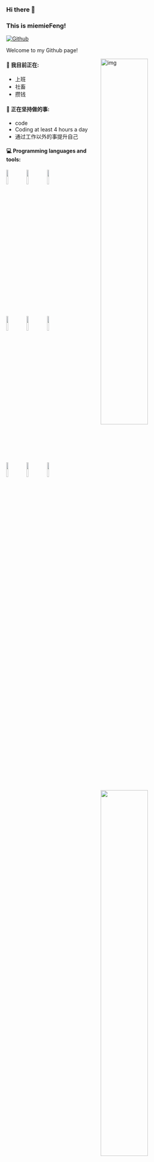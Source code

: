 ### Hi there 👋 
### This is miemieFeng!

[![Github](https://img.shields.io/badge/-Github-000?style=flat&logo=Github&logoColor=white)](https://github.com/miemieFeng)

Welcome to my Github page!

<img align="right" alt="img" src="https://cdn.jsdelivr.net/gh/uxiaohan/GitImgTypecho/Acg/api.vvhan.com[568].jpg" width="50%" height="auto" />


#### 🌱 我目前正在: 
- 上班  
- 社畜
- 攒钱

#### :muscle: 正在坚持做的事:
- code
- Coding at least 4 hours a day
- 通过工作以外的事提升自己

#### :computer: Programming languages and tools: 
<p>
	
<img width="50%" align="right" src="https://github-readme-stats.vercel.app/api?username=miemieFeng&show_icons=true&theme=radical" />
<code><img width="10%" src="https://www.vectorlogo.zone/logos/java/java-ar21.svg"></code>
<code><img width="10%" src="https://www.vectorlogo.zone/logos/python/python-ar21.svg"></code>
<code><img width="10%" src="https://www.vectorlogo.zone/logos/mysql/mysql-ar21.svg"></code>
<br />
<code><img width="10%" src="https://www.vectorlogo.zone/logos/springio/springio-ar21.svg"></code>
<code><img width="10%" src="https://www.vectorlogo.zone/logos/javascript/javascript-ar21.svg"></code>
<code><img width="10%" src="https://www.vectorlogo.zone/logos/w3_css/w3_css-ar21.svg"></code>
<br />
<code><img width="10%" src="https://www.vectorlogo.zone/logos/python/python-ar21.svg"></code>
<code><img width="10%" src="https://www.vectorlogo.zone/logos/vuejs/vuejs-ar21.svg"></code>
<code><img width="10%" src="https://www.vectorlogo.zone/logos/git-scm/git-scm-ar21.svg"></code>
</p>
